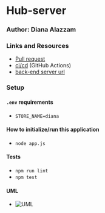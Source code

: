 # Hub-server

### Author: Diana Alazzam 

### Links and Resources

- [Pull request]()
- [ci/cd]() (GitHub Actions)
- [back-end server url]()


### Setup

#### `.env` requirements
- `STORE_NAME=diana`


#### How to initialize/run this application

- `node app.js`


#### Tests

- `npm run lint`
- `npm test`


#### UML

- ![UML]()
